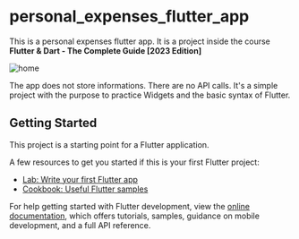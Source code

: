 # personal_expenses_flutter_app

This is a personal expenses flutter app. It is a project inside the course <strong>Flutter & Dart - The Complete Guide [2023 Edition]</strong>

![home](https://user-images.githubusercontent.com/96247758/210770293-1f40e741-2b06-488d-8880-58929343269b.png)

The app does not store informations. There are no API calls. It's a simple project with the purpose to practice Widgets and the basic syntax of Flutter.

## Getting Started

This project is a starting point for a Flutter application.

A few resources to get you started if this is your first Flutter project:

- [Lab: Write your first Flutter app](https://docs.flutter.dev/get-started/codelab)
- [Cookbook: Useful Flutter samples](https://docs.flutter.dev/cookbook)

For help getting started with Flutter development, view the
[online documentation](https://docs.flutter.dev/), which offers tutorials,
samples, guidance on mobile development, and a full API reference.
